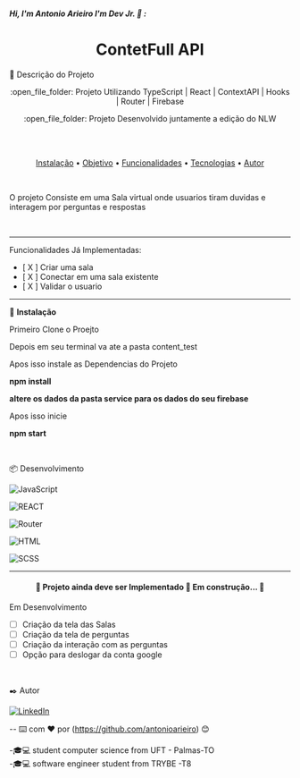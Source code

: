 ##### Hi, I'm Antonio Arieiro I'm Dev Jr. :boy: : 

<h1 align="center">ContetFull API</h1>
🚀 Descrição do Projeto
<p align="center">:open_file_folder: Projeto Utilizando TypeScript | React | ContextAPI | Hooks | Router | Firebase</p>
<p align="center">:open_file_folder: Projeto Desenvolvido juntamente a edição do NLW</p>
  <br>
  <br>
 <p align="center">
 <a href="#instalacao">Instalação</a> • 
 <a href="#objetivo">Objetivo</a> •
 <a href="#funcionalidades">Funcionalidades</a> • 
 <a href="#tecnologias">Tecnologias</a> • 
 <a href="#autor">Autor</a>
</p>
  <br>
  <p id="objetivo"> O projeto Consiste em uma Sala virtual onde usuarios tiram duvidas e interagem por perguntas e respostas</p>
  <br>
  <hr>
  <p id="func">

<p id="funcionalidades">  Funcionalidades Já Implementadas:
	<ul>
		<li> [ X ] Criar uma sala </li>
		<li> [ X ] Conectar em uma sala existente </li>
		<li> [ X ] Validar o usuario </li>
	</ul>
</p>

<hr>
  <p id="instalacao">
	🔧 <b>Instalação</b>
	<p>Primeiro Clone o Proejto </p>
	<p>Depois em seu terminal va ate a pasta content_test </p>
	<p>Apos isso instale as Dependencias do Projeto</p>
	<p><b>npm install</b></p>
  <p><b>altere os dados da pasta service para os dados do seu firebase</b></p>
	<p>Apos isso inicie </p>
	<p><b>npm start</b></p>
  </p>
  <br>
<p id="tecnologias">  📦 Desenvolvimento </p>

![JavaScript](https://img.shields.io/badge/-TypeScript-000000?style=flat&logo=typescript1)

![REACT](http://img.shields.io/badge/REACT-000000?style=flat&logo=react)

![Router](https://img.shields.io/badge/React%20Router-000000?style=flat&logo=reactrouter)

![HTML](https://img.shields.io/badge/-HTML-000000?style=flat&logo=html)

![SCSS](https://img.shields.io/badge/SCSS-000000?style=flat&logo=sass)


---


<h4 align="center"> 
	🚧  Projeto ainda deve ser Implementado  🚀 Em construção...  🚧
</h4>

Em Desenvolvimento
- [ ] Criação da tela das Salas
- [ ] Criação da tela de perguntas
- [ ] Criação da interação com as perguntas
- [ ] Opção para deslogar da conta google

<br>
<p id="autor"></p>
 ✒️ Autor

[![LinkedIn](https://img.shields.io/badge/-LINKEDIN-0077B5?style=for-the-badge&logo=linkedin&logoColor=white)](https://www.linkedin.com/in/antonio-arieiro-50a9301b2/)

--
⌨️ com ❤️ por (https://github.com/antonioarieiro) 😊

-🎓:computer: student computer science from UFT - Palmas-TO
<br>
-🎓:computer: software engineer student from TRYBE -T8
